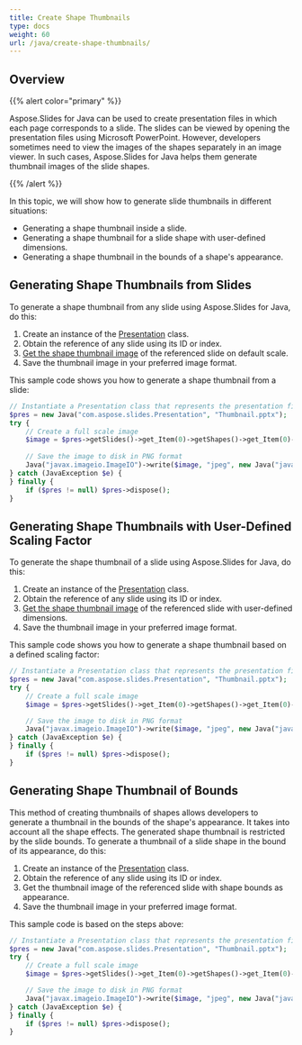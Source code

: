 ```yaml
---
title: Create Shape Thumbnails
type: docs
weight: 60
url: /java/create-shape-thumbnails/
---
```



## **Overview**
{{% alert color="primary" %}} 

Aspose.Slides for Java can be used to create presentation files in which each page corresponds to a slide. The slides can be viewed by opening the presentation files using Microsoft PowerPoint. However, developers sometimes need to view the images of the shapes separately in an image viewer. In such cases, Aspose.Slides for Java helps them generate thumbnail images of the slide shapes.

{{% /alert %}} 

In this topic, we will show how to generate slide thumbnails in different situations:

- Generating a shape thumbnail inside a slide.
- Generating a shape thumbnail for a slide shape with user-defined dimensions.
- Generating a shape thumbnail in the bounds of a shape's appearance.

## **Generating Shape Thumbnails from Slides**
To generate a shape thumbnail from any slide using Aspose.Slides for Java, do this:

1. Create an instance of the [Presentation](http://www.aspose.com/api/java/slides/com.aspose.slides/classes/Presentation) class.
1. Obtain the reference of any slide using its ID or index.
1. [Get the shape thumbnail image](https://apireference.aspose.com/slides/java/com.aspose.slides/IShape#getThumbnail--) of the referenced slide on default scale.
1. Save the thumbnail image in your preferred image format.

This sample code shows you how to generate a shape thumbnail from a slide:

```php
// Instantiate a Presentation class that represents the presentation file
$pres = new Java("com.aspose.slides.Presentation", "Thumbnail.pptx");
try {
    // Create a full scale image
    $image = $pres->getSlides()->get_Item(0)->getShapes()->get_Item(0)->getThumbnail();
    
    // Save the image to disk in PNG format
    Java("javax.imageio.ImageIO")->write($image, "jpeg", new Java("java.io.File", "output.jpg"));
} catch (JavaException $e) {
} finally {
    if ($pres != null) $pres->dispose();
}
```

## **Generating Shape Thumbnails with User-Defined Scaling Factor**
To generate the shape thumbnail of a slide using Aspose.Slides for Java, do this:

1. Create an instance of the [Presentation](http://www.aspose.com/api/java/slides/com.aspose.slides/classes/Presentation) class.
1. Obtain the reference of any slide using its ID or index.
1. [Get the shape thumbnail image](https://apireference.aspose.com/slides/java/com.aspose.slides/IShape#getThumbnail-int-float-float-) of the referenced slide with user-defined dimensions.
1. Save the thumbnail image in your preferred image format.

This sample code shows you how to generate a shape thumbnail based on a defined scaling factor:

```php
// Instantiate a Presentation class that represents the presentation file
$pres = new Java("com.aspose.slides.Presentation", "Thumbnail.pptx");
try {
    // Create a full scale image
    $image = $pres->getSlides()->get_Item(0)->getShapes()->get_Item(0)->getThumbnail(Java("com.aspose.slides.ShapeThumbnailBounds")->Shape, 1, 1);

    // Save the image to disk in PNG format
    Java("javax.imageio.ImageIO")->write($image, "jpeg", new Java("java.io.File", "output.jpg"));
} catch (JavaException $e) {
} finally {
    if ($pres != null) $pres->dispose();
}
```

## **Generating Shape Thumbnail of Bounds**
This method of creating thumbnails of shapes allows developers to generate a thumbnail in the bounds of the shape's appearance. It takes into account all the shape effects. The generated shape thumbnail is restricted by the slide bounds. To generate a thumbnail of a slide shape in the bound of its appearance, do this:

1. Create an instance of the [Presentation](http://www.aspose.com/api/java/slides/com.aspose.slides/classes/Presentation) class.
1. Obtain the reference of any slide using its ID or index.
1. Get the thumbnail image of the referenced slide with shape bounds as appearance.
1. Save the thumbnail image in your preferred image format.

This sample code is based on the steps above:

```php
// Instantiate a Presentation class that represents the presentation file
$pres = new Java("com.aspose.slides.Presentation", "Thumbnail.pptx");
try {
    // Create a full scale image
    $image = $pres->getSlides()->get_Item(0)->getShapes()->get_Item(0)->getThumbnail(Java("com.aspose.slides.ShapeThumbnailBounds")->Appearance, 1, 1);

    // Save the image to disk in PNG format
    Java("javax.imageio.ImageIO")->write($image, "jpeg", new Java("java.io.File", "output.jpg"));
} catch (JavaException $e) {
} finally {
    if ($pres != null) $pres->dispose();
}
```